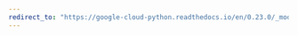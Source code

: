 ```yaml
---
redirect_to: "https://google-cloud-python.readthedocs.io/en/0.23.0/_modules/google/cloud/vision/color.html"
---
```

